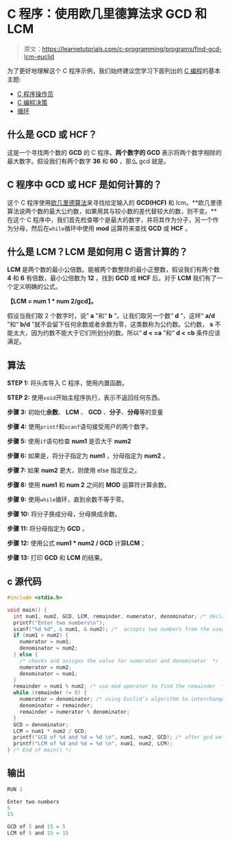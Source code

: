 # C 程序：使用欧几里德算法求 GCD 和 LCM 

> 原文：<https://learnetutorials.com/c-programming/programs/find-gcd-lcm-euclid>

为了更好地理解这个 C 程序示例，我们始终建议您学习下面列出的 [C 编程](../ "C programming")的基本主题:

*   [C 程序操作员](../../c-programming/operators "C program tokens")
*   [C 编程决策](../../c-programming/decision-making-statements "C programming decision making")
*   [循环](../../c-programming/loops "loops in C")

## 什么是 GCD 或 HCF？

这是一个寻找两个数的 **GCD** 的 C 程序。**两个数字的 GCD** 表示将两个数字相除的最大数字。假设我们有两个数字 **36** 和 **60** ，那么 gcd 就是。

## C 程序中 GCD 或 HCF 是如何计算的？

这个 C 程序使用[欧几里德算法](https://en.wikipedia.org/wiki/Euclidean_algorithm)来寻找给定输入的 **GCD(HCF)** 和 lcm。**欧几里德算法说两个数的最大公约数，如果用其与较小数的差代替较大的数，则不变。**在这个 C 程序中，我们首先检查哪个是最大的数字，并将其作为分子，另一个作为分母，然后在`while`循环中使用 **mod** 运算符来查找 **GCD** 或 **HCF** 。

## 什么是 LCM？LCM 是如何用 C 语言计算的？

**LCM** 是两个数的最小公倍数。能被两个数整除的最小正整数，假设我们有两个数 **4** 和 **6** 有倍数，最小公倍数为 **12** 。找到 **GCD** 或 **HCF** 后，对于 **LCM** 我们有了一个定义明确的公式。

**【LCM = num 1 * num 2/gcd】。**

假设当我们取 2 个数字时，说“ **a** ”和“ **b** ”。让我们取另一个数“ **d** ”，这样“ **a/d** ”和“ **b/d** ”就不会留下任何余数或者余数为零，这类数称为公约数。公约数， **s** 不能太大，因为约数不能大于它们所划分的数。所以“ **d < =a** ”和“ **d < =b** 条件应该满足。

## 算法

**STEP 1:** 将头库导入 C 程序，使用内置函数。

**STEP 2:** 使用`void`开始主程序执行，表示不返回任何东西。

**步骤 3:** 初始化**余数**、 **LCM** 、 **GCD** 、**分子**、**分母**等的变量

**步骤 4:** 使用`printf`和`scanf`语句接受用户的两个数字。

**步骤 5:** 使用`if`语句检查 **num1** 是否大于 **num2**

**步骤 6:** 如果是，将分子指定为 **num1** ，分母指定为 **num2** 。

**步骤 7:** 如果 **num2** 更大，则使用 else 指定反之。

**步骤 8:** 使用 **num1** 和 **num 2** 之间的 **MOD** 运算符计算余数。

**步骤 9:** 使用`while`循环，直到余数不等于零。

**步骤 10:** 将分子换成分母，分母换成余数。

**步骤 11:** 将分母指定为 **GCD** 。

**步骤 12:** 使用公式 **num1 * num2 / GCD** 计算**LCM**；

**步骤 13:** 打印 **GCD** 和 **LCM** 的结果。

## c 源代码

```c
#include <stdio.h>

void main() {
  int num1, num2, GCD, LCM, remainder, numerator, denominator; /* declares the variables gcd, lcm, remainder etc as integers  */
  printf("Enter two numbers\n");
  scanf("%d %d", & num1, & num2); /*  accepts two numbers from the user  */
  if (num1 > num2) {
    numerator = num1;
    denominator = num2;
  } else {
    /* checks and assigns the value for numerator and denominator  */
    numerator = num2;
    denominator = num1;
  }
  remainder = num1 % num2; /* use mod operator to find the remainder  */
  while (remainder != 0) {
    numerator = denominator; /* using Euclid's algorithm to interchange the values of variables  */
    denominator = remainder;
    remainder = numerator % denominator;
  }
  GCD = denominator;
  LCM = num1 * num2 / GCD;
  printf("GCD of %d and %d = %d \n", num1, num2, GCD); /* after gcd we find out the value of lcm */
  printf("LCM of %d and %d = %d \n", num1, num2, LCM);
} /* End of main() */

```

## 输出

```c
RUN 1

Enter two numbers
5
15

GCD of 5 and 15 = 5
LCM of 5 and 15 = 15
```